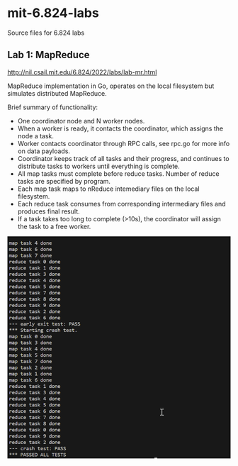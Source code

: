 # mit-6.824-labs

Source files for 6.824 labs

## Lab 1: MapReduce
http://nil.csail.mit.edu/6.824/2022/labs/lab-mr.html

MapReduce implementation in Go, operates on the local filesystem but simulates distributed MapReduce. 

Brief summary of functionality: 
- One coordinator node and N worker nodes. 
- When a worker is ready, it contacts the coordinator, which assigns the node a task.
- Worker contacts coordinator through RPC calls, see rpc.go for more info on data payloads.
- Coordinator keeps track of all tasks and their progress, and continues to distribute tasks to workers until everything is complete. 
- All map tasks must complete before reduce tasks. Number of reduce tasks are specified by program.
- Each map task maps to nReduce intemediary files on the local filesystem.
- Each reduce task consumes from corresponding intermediary files and produces final result.
- If a task takes too long to complete (>10s), the coordinator will assign the task to a free worker.

![Lab1 test result](./lab1/image.png)